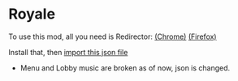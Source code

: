 # Royale
To use this mod, all you need is Redirector:
[(Chrome)](https://chrome.google.com/webstore/detail/redirector/ocgpenflpmgnfapjedencafcfakcekcd?hl=en) [(Firefox)](https://addons.mozilla.org/en-US/firefox/addon/redirector/)

Install that, then [import this json file](https://cdn.discordapp.com/attachments/533030902326886404/637042106581647390/marioRoyaleV2.json)
- Menu and Lobby music are broken as of now, json is changed.
